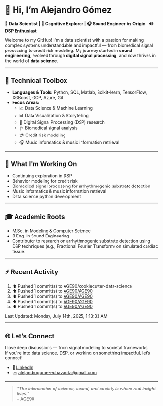 # 👋 Hi, I’m Alejandro Gómez

**🎯 Data Scientist | 🧠 Cognitive Explorer | 🎧 Sound Engineer by Origin | 🔊 DSP Enthusiast**

Welcome to my GitHub! I'm a data scientist with a passion for making complex systems understandable and impactful — from biomedical signal processing to credit risk modeling. My journey started in **sound engineering**, evolved through **digital signal processing**, and now thrives in the world of **data science**.

---

## 🧰 Technical Toolbox

- **Languages & Tools:** Python, SQL, Matlab, Scikit-learn, TensorFlow, XGBoost, GCP, Azure, Git
- **Focus Areas:**
  - 📈 Data Science & Machine Learning
  - 📊 Data Visualization & Storytelling
  - 🧠 Digital Signal Processing (DSP) research
  - 🩺 Biomedical signal analysis
  - 💳 Credit risk modeling
  - 🎧 Music informatics & music information retrieval

---

## 🧪 What I'm Working On

- Continuing exploration in DSP
- Behavior modeling for credit risk
- Biomedical signal processing for arrhythmogenic substrate detection
- Music informatics & music information retrieval
- Data science python development

---

## 🎓 Academic Roots

- M.Sc. in Modeling & Computer Science  
- B.Eng. in Sound Engineering  
- Contributor to research on arrhythmogenic substrate detection using DSP techniques (e.g., Fractional Fourier Transform) on simulated cardiac tissue.

---

## ⚡ Recent Activity

<!--RECENT_ACTIVITY:start-->
1. ⬆️ Pushed 1 commit(s) to [AGE90/cookiecutter-data-science](https://github.com/AGE90/cookiecutter-data-science)<br>
2. ⬆️ Pushed 1 commit(s) to [AGE90/AGE90](https://github.com/AGE90/AGE90)<br>
3. ⬆️ Pushed 1 commit(s) to [AGE90/AGE90](https://github.com/AGE90/AGE90)<br>
4. ⬆️ Pushed 1 commit(s) to [AGE90/AGE90](https://github.com/AGE90/AGE90)<br>
5. ⬆️ Pushed 1 commit(s) to [AGE90/AGE90](https://github.com/AGE90/AGE90)<br>
<!--RECENT_ACTIVITY:end-->
<!--RECENT_ACTIVITY:last_update-->
Last Updated: Monday, July 14th, 2025, 1:13:33 AM
<!--RECENT_ACTIVITY:last_update_end-->

---

## 🌐 Let’s Connect

I love deep discussions — from signal modeling to societal frameworks.  
If you're into data science, DSP, or working on something impactful, let’s connect!

- 🔗 [LinkedIn](https://www.linkedin.com/in/alejandro-ge/)  
- ✉️ <alejandrogomezechavarria@gmail.com>

---

> *"The intersection of science, sound, and society is where real insight lives."*  
– AGE90
